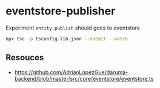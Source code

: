 # eventstore-publisher

Experiment `entity.publish` should goes to eventstore

```sh
npx tsc -p tsconfig.lib.json --noEmit --watch
```

## Resouces

- https://github.com/AdrianLopezGue/daruma-backend/blob/master/src/core/eventstore/eventstore.ts
